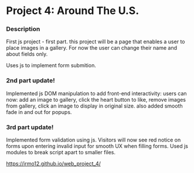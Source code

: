 # Project 4: Around The U.S.

### Description

First js project - first part. this project will be a page that enables a user to place images in a gallery.
For now the user can change their name and about fields only.

Uses js to implement form submition.

### 2nd part update!

Implemented js DOM manipulation to add front-end interactivity: users can now: add an image to gallery, click the heart button to like, remove images from gallery, click an image to display in original size.
also added smooth fade in and out for popups.

### 3rd part update!

Implemented form validation using js. Visitors will now see red notice on forms upon entering invalid input for smooth UX when filling forms.
Used js modules to break script apart to smaller files.

https://irmo12.github.io/web_project_4/


